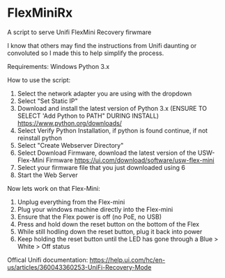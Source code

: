 # FlexMiniRx
A script to serve Unifi FlexMini Recovery firwmare

I know that others may find the instructions from Unifi daunting or convoluted so I made this to help simplify the process.

Requirements:
Windows
Python 3.x

How to use the script:

1. Select the network adapter you are using with the dropdown
2. Select "Set Static IP"
3. Download and install the latest version of Python 3.x (ENSURE TO SELECT 'Add Python to PATH" DURING INSTALL)
https://www.python.org/downloads/
4. Select Verify Python Installation, if python is found continue, if not reinstall python
5. Select "Create Webserver Directory"
6. Select Download Firmware, download the latest version of the USW-Flex-Mini Firmware
https://ui.com/download/software/usw-flex-mini
7. Select your firmware file that you just downloaded using 6
8. Start the Web Server


Now lets work on that Flex-Mini:
1. Unplug everything from the Flex-mini
2. Plug your windows machine directly into the Flex-mini
3. Ensure that the Flex power is off (no PoE, no USB)
4. Press and hold down the reset button on the bottom of the Flex
5. While still hodling down the reset button, plug it back into power
6. Keep holding the reset button until the LED has gone through a Blue > White > Off status


Offical Unifi documentation:
https://help.ui.com/hc/en-us/articles/360043360253-UniFi-Recovery-Mode
